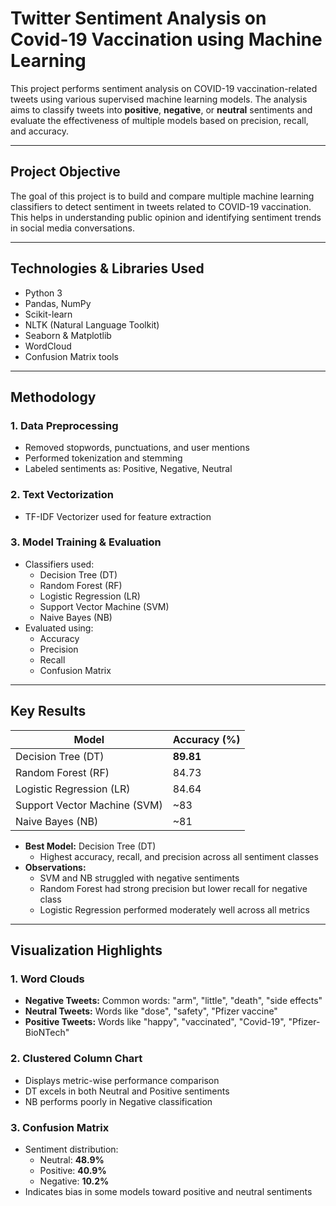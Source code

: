 # Twitter Sentiment Analysis on Covid-19 Vaccination using Machine Learning

This project performs sentiment analysis on COVID-19 vaccination-related tweets using various supervised machine learning models. The analysis aims to classify tweets into **positive**, **negative**, or **neutral** sentiments and evaluate the effectiveness of multiple models based on precision, recall, and accuracy.

---

## Project Objective

The goal of this project is to build and compare multiple machine learning classifiers to detect sentiment in tweets related to COVID-19 vaccination. This helps in understanding public opinion and identifying sentiment trends in social media conversations.

---

## Technologies & Libraries Used

- Python 3
- Pandas, NumPy
- Scikit-learn
- NLTK (Natural Language Toolkit)
- Seaborn & Matplotlib
- WordCloud
- Confusion Matrix tools

---

## Methodology

### 1. Data Preprocessing
- Removed stopwords, punctuations, and user mentions
- Performed tokenization and stemming
- Labeled sentiments as: Positive, Negative, Neutral

### 2. Text Vectorization
- TF-IDF Vectorizer used for feature extraction

### 3. Model Training & Evaluation
- Classifiers used:
  - Decision Tree (DT)
  - Random Forest (RF)
  - Logistic Regression (LR)
  - Support Vector Machine (SVM)
  - Naive Bayes (NB)
- Evaluated using:
  - Accuracy
  - Precision
  - Recall
  - Confusion Matrix

---

## Key Results

| Model              | Accuracy (%) |
|-------------------|--------------|
| Decision Tree (DT) | **89.81**     |
| Random Forest (RF) | 84.73        |
| Logistic Regression (LR) | 84.64   |
| Support Vector Machine (SVM) | ~83 |
| Naive Bayes (NB)   | ~81          |

- **Best Model:** Decision Tree (DT)
  - Highest accuracy, recall, and precision across all sentiment classes
- **Observations:**
  - SVM and NB struggled with negative sentiments
  - Random Forest had strong precision but lower recall for negative class
  - Logistic Regression performed moderately well across all metrics

---

## Visualization Highlights

### 1. **Word Clouds**
- **Negative Tweets:** Common words: "arm", "little", "death", "side effects"
- **Neutral Tweets:** Words like "dose", "safety", "Pfizer vaccine"
- **Positive Tweets:** Words like "happy", "vaccinated", "Covid-19", "Pfizer-BioNTech"

### 2. **Clustered Column Chart**
- Displays metric-wise performance comparison
- DT excels in both Neutral and Positive sentiments
- NB performs poorly in Negative classification

### 3. **Confusion Matrix**
- Sentiment distribution:
  - Neutral: **48.9%**
  - Positive: **40.9%**
  - Negative: **10.2%**
- Indicates bias in some models toward positive and neutral sentiments

